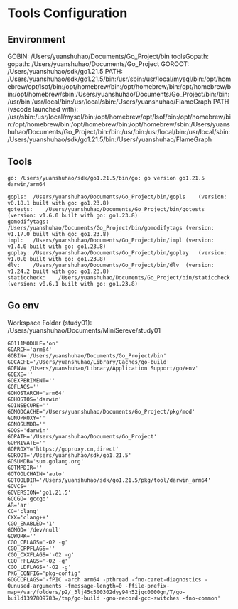# Tools Configuration


## Environment

GOBIN: /Users/yuanshuhao/Documents/Go_Project/bin
toolsGopath: 
gopath: /Users/yuanshuhao/Documents/Go_Project
GOROOT: /Users/yuanshuhao/sdk/go1.21.5
PATH: /Users/yuanshuhao/sdk/go1.21.5/bin:/usr/sbin:/usr/local/mysql/bin:/opt/homebrew/opt/lsof/bin:/opt/homebrew/bin:/opt/homebrew/bin:/opt/homebrew/bin:/opt/homebrew/sbin:/Users/yuanshuhao/Documents/Go_Project/bin:/bin:/usr/bin:/usr/local/bin:/usr/local/sbin:/Users/yuanshuhao/FlameGraph
PATH (vscode launched with): /usr/sbin:/usr/local/mysql/bin:/opt/homebrew/opt/lsof/bin:/opt/homebrew/bin:/opt/homebrew/bin:/opt/homebrew/bin:/opt/homebrew/sbin:/Users/yuanshuhao/Documents/Go_Project/bin:/bin:/usr/bin:/usr/local/bin:/usr/local/sbin:/Users/yuanshuhao/sdk/go1.21.5/bin:/Users/yuanshuhao/FlameGraph

## Tools

	go:	/Users/yuanshuhao/sdk/go1.21.5/bin/go: go version go1.21.5 darwin/arm64

	gopls:	/Users/yuanshuhao/Documents/Go_Project/bin/gopls	(version: v0.18.1 built with go: go1.23.8)
	gotests:	/Users/yuanshuhao/Documents/Go_Project/bin/gotests	(version: v1.6.0 built with go: go1.23.8)
	gomodifytags:	/Users/yuanshuhao/Documents/Go_Project/bin/gomodifytags	(version: v1.17.0 built with go: go1.23.8)
	impl:	/Users/yuanshuhao/Documents/Go_Project/bin/impl	(version: v1.4.0 built with go: go1.23.8)
	goplay:	/Users/yuanshuhao/Documents/Go_Project/bin/goplay	(version: v1.0.0 built with go: go1.23.8)
	dlv:	/Users/yuanshuhao/Documents/Go_Project/bin/dlv	(version: v1.24.2 built with go: go1.23.8)
	staticcheck:	/Users/yuanshuhao/Documents/Go_Project/bin/staticcheck	(version: v0.6.1 built with go: go1.23.8)

## Go env

Workspace Folder (study01): /Users/yuanshuhao/Documents/MiniSereve/study01

	GO111MODULE='on'
	GOARCH='arm64'
	GOBIN='/Users/yuanshuhao/Documents/Go_Project/bin'
	GOCACHE='/Users/yuanshuhao/Library/Caches/go-build'
	GOENV='/Users/yuanshuhao/Library/Application Support/go/env'
	GOEXE=''
	GOEXPERIMENT=''
	GOFLAGS=''
	GOHOSTARCH='arm64'
	GOHOSTOS='darwin'
	GOINSECURE=''
	GOMODCACHE='/Users/yuanshuhao/Documents/Go_Project/pkg/mod'
	GONOPROXY=''
	GONOSUMDB=''
	GOOS='darwin'
	GOPATH='/Users/yuanshuhao/Documents/Go_Project'
	GOPRIVATE=''
	GOPROXY='https://goproxy.cn,direct'
	GOROOT='/Users/yuanshuhao/sdk/go1.21.5'
	GOSUMDB='sum.golang.org'
	GOTMPDIR=''
	GOTOOLCHAIN='auto'
	GOTOOLDIR='/Users/yuanshuhao/sdk/go1.21.5/pkg/tool/darwin_arm64'
	GOVCS=''
	GOVERSION='go1.21.5'
	GCCGO='gccgo'
	AR='ar'
	CC='clang'
	CXX='clang++'
	CGO_ENABLED='1'
	GOMOD='/dev/null'
	GOWORK=''
	CGO_CFLAGS='-O2 -g'
	CGO_CPPFLAGS=''
	CGO_CXXFLAGS='-O2 -g'
	CGO_FFLAGS='-O2 -g'
	CGO_LDFLAGS='-O2 -g'
	PKG_CONFIG='pkg-config'
	GOGCCFLAGS='-fPIC -arch arm64 -pthread -fno-caret-diagnostics -Qunused-arguments -fmessage-length=0 -ffile-prefix-map=/var/folders/p2/_3lj45c500302dyy94h52jqc0000gn/T/go-build1397809783=/tmp/go-build -gno-record-gcc-switches -fno-common'
	
